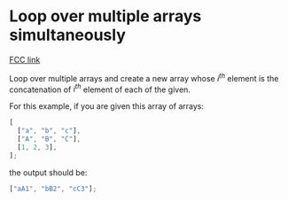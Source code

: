 # Loop over multiple arrays simultaneously

[FCC link](https://www.freecodecamp.org/learn/coding-interview-prep/rosetta-code/loop-over-multiple-arrays-simultaneously)

Loop over multiple arrays and create a new array whose $i^{th}$ element is the
concatenation of $i^{th}$ element of each of the given.

For this example, if you are given this array of arrays:

```js
[
  ["a", "b", "c"],
  ["A", "B", "C"],
  [1, 2, 3],
];
```

the output should be:

```js
["aA1", "bB2", "cC3"];
```
